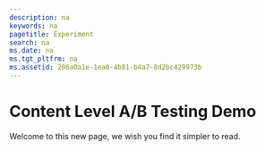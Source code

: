 ```yaml
---
description: na
keywords: na
pagetitle: Experiment
search: na
ms.date: na
ms.tgt_pltfrm: na
ms.assetid: 206a0a1e-1ea0-4b81-b4a7-8d2bc429973b
---
```

# Content Level A/B Testing Demo

Welcome to this new page, we wish you find it simpler to read.
